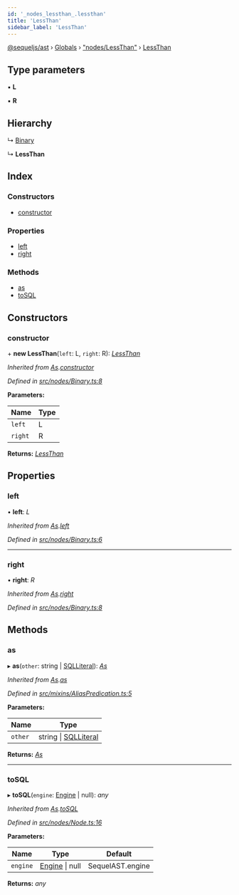 ```yaml
---
id: '_nodes_lessthan_.lessthan'
title: 'LessThan'
sidebar_label: 'LessThan'
---
```


[@sequeljs/ast](../index.md) › [Globals](../globals.md) ›
["nodes/LessThan"](../modules/_nodes_lessthan_.md) ›
[LessThan](_nodes_lessthan_.lessthan.md)

## Type parameters

▪ **L**

▪ **R**

## Hierarchy

↳ [Binary](_nodes_binary_.binary.md)

↳ **LessThan**

## Index

### Constructors

- [constructor](_nodes_lessthan_.lessthan.md#constructor)

### Properties

- [left](_nodes_lessthan_.lessthan.md#left)
- [right](_nodes_lessthan_.lessthan.md#right)

### Methods

- [as](_nodes_lessthan_.lessthan.md#as)
- [toSQL](_nodes_lessthan_.lessthan.md#tosql)

## Constructors

### constructor

\+ **new LessThan**(`left`: L, `right`: R):
_[LessThan](_nodes_lessthan_.lessthan.md)_

_Inherited from
[As](_nodes_as_.as.md).[constructor](_nodes_as_.as.md#constructor)_

_Defined in
[src/nodes/Binary.ts:8](https://github.com/sequeljs/ast/blob/aa0ef0f/src/nodes/Binary.ts#L8)_

**Parameters:**

| Name    | Type |
| ------- | ---- |
| `left`  | L    |
| `right` | R    |

**Returns:** _[LessThan](_nodes_lessthan_.lessthan.md)_

## Properties

### left

• **left**: _L_

_Inherited from [As](_nodes_as_.as.md).[left](_nodes_as_.as.md#left)_

_Defined in
[src/nodes/Binary.ts:6](https://github.com/sequeljs/ast/blob/aa0ef0f/src/nodes/Binary.ts#L6)_

---

### right

• **right**: _R_

_Inherited from [As](_nodes_as_.as.md).[right](_nodes_as_.as.md#right)_

_Defined in
[src/nodes/Binary.ts:8](https://github.com/sequeljs/ast/blob/aa0ef0f/src/nodes/Binary.ts#L8)_

## Methods

### as

▸ **as**(`other`: string | [SQLLiteral](_nodes_sqlliteral_.sqlliteral.md)):
_[As](_nodes_as_.as.md)_

_Inherited from [As](_nodes_as_.as.md).[as](_nodes_as_.as.md#as)_

_Defined in
[src/mixins/AliasPredication.ts:5](https://github.com/sequeljs/ast/blob/aa0ef0f/src/mixins/AliasPredication.ts#L5)_

**Parameters:**

| Name    | Type                                                         |
| ------- | ------------------------------------------------------------ |
| `other` | string &#124; [SQLLiteral](_nodes_sqlliteral_.sqlliteral.md) |

**Returns:** _[As](_nodes_as_.as.md)_

---

### toSQL

▸ **toSQL**(`engine`: [Engine](../interfaces/_interfaces_engine_.engine.md) |
null): _any_

_Inherited from [As](_nodes_as_.as.md).[toSQL](_nodes_as_.as.md#tosql)_

_Defined in
[src/nodes/Node.ts:16](https://github.com/sequeljs/ast/blob/aa0ef0f/src/nodes/Node.ts#L16)_

**Parameters:**

| Name     | Type                                                              | Default          |
| -------- | ----------------------------------------------------------------- | ---------------- |
| `engine` | [Engine](../interfaces/_interfaces_engine_.engine.md) &#124; null | SequelAST.engine |

**Returns:** _any_
